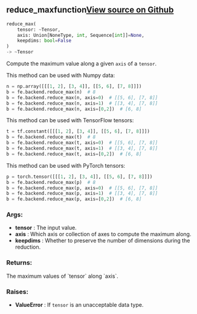 ## reduce_max<span class="tag">function</span><a class="sourcelink" href=https://github.com/fastestimator/fastestimator/blob/r1.0/fastestimator/backend/reduce_max.py/#L26-L82>View source on Github</a>
```python
reduce_max(
	tensor: ~Tensor,
	axis: Union[NoneType, int, Sequence[int]]=None,
	keepdims: bool=False
)
-> ~Tensor
```
Compute the maximum value along a given `axis` of a `tensor`.

This method can be used with Numpy data:
```python
n = np.array([[[1, 2], [3, 4]], [[5, 6], [7, 8]]])
b = fe.backend.reduce_max(n)  # 8
b = fe.backend.reduce_max(n, axis=0)  # [[5, 6], [7, 8]]
b = fe.backend.reduce_max(n, axis=1)  # [[3, 4], [7, 8]]
b = fe.backend.reduce_max(n, axis=[0,2])  # [6, 8]
```

This method can be used with TensorFlow tensors:
```python
t = tf.constant([[[1, 2], [3, 4]], [[5, 6], [7, 8]]])
b = fe.backend.reduce_max(t)  # 8
b = fe.backend.reduce_max(t, axis=0)  # [[5, 6], [7, 8]]
b = fe.backend.reduce_max(t, axis=1)  # [[3, 4], [7, 8]]
b = fe.backend.reduce_max(t, axis=[0,2])  # [6, 8]
```

This method can be used with PyTorch tensors:
```python
p = torch.tensor([[[1, 2], [3, 4]], [[5, 6], [7, 8]]])
b = fe.backend.reduce_max(p)  # 8
b = fe.backend.reduce_max(p, axis=0)  # [[5, 6], [7, 8]]
b = fe.backend.reduce_max(p, axis=1)  # [[3, 4], [7, 8]]
b = fe.backend.reduce_max(p, axis=[0,2])  # [6, 8]
```


<h3>Args:</h3>

* **tensor** :  The input value.
* **axis** :  Which axis or collection of axes to compute the maximum along.
* **keepdims** :  Whether to preserve the number of dimensions during the reduction.

<h3>Returns:</h3>
    The maximum values of `tensor` along `axis`.

<h3>Raises:</h3>

* **ValueError** :  If `tensor` is an unacceptable data type.


